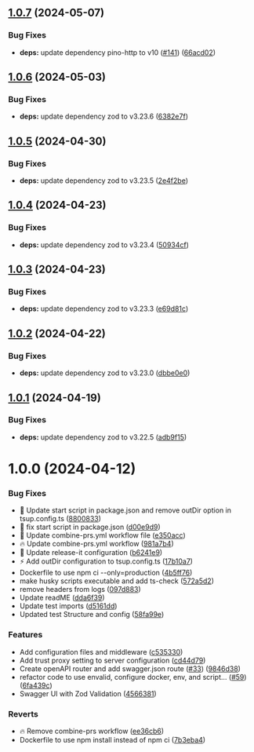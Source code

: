 ## [1.0.7](https://github.com/edwinhern/express-typescript-2024/compare/v1.0.6...v1.0.7) (2024-05-07)

### Bug Fixes

- **deps:** update dependency pino-http to v10 ([#141](https://github.com/edwinhern/express-typescript-2024/issues/141)) ([66acd02](https://github.com/edwinhern/express-typescript-2024/commit/66acd02225689ded17e947a04395a1725498c9f2))

## [1.0.6](https://github.com/edwinhern/express-typescript-2024/compare/v1.0.5...v1.0.6) (2024-05-03)

### Bug Fixes

- **deps:** update dependency zod to v3.23.6 ([6382e7f](https://github.com/edwinhern/express-typescript-2024/commit/6382e7f4311b6ad8b37dfc9b6e85f34dff43ddc2))

## [1.0.5](https://github.com/edwinhern/express-typescript-2024/compare/v1.0.4...v1.0.5) (2024-04-30)

### Bug Fixes

- **deps:** update dependency zod to v3.23.5 ([2e4f2be](https://github.com/edwinhern/express-typescript-2024/commit/2e4f2be138da58b0f6fdcac982f894f56c594a92))

## [1.0.4](https://github.com/edwinhern/express-typescript-2024/compare/v1.0.3...v1.0.4) (2024-04-23)

### Bug Fixes

- **deps:** update dependency zod to v3.23.4 ([50934cf](https://github.com/edwinhern/express-typescript-2024/commit/50934cfe13fbad1833b979d6ba8a61ba7ac9edef))

## [1.0.3](https://github.com/edwinhern/express-typescript-2024/compare/v1.0.2...v1.0.3) (2024-04-23)

### Bug Fixes

- **deps:** update dependency zod to v3.23.3 ([e69d81c](https://github.com/edwinhern/express-typescript-2024/commit/e69d81c943ccbafb714445edd2bf091e2b0d4eea))

## [1.0.2](https://github.com/edwinhern/express-typescript-2024/compare/v1.0.1...v1.0.2) (2024-04-22)

### Bug Fixes

- **deps:** update dependency zod to v3.23.0 ([dbbe0e0](https://github.com/edwinhern/express-typescript-2024/commit/dbbe0e0a9f2f2938cf0198250db46072f1ffcdd2))

## [1.0.1](https://github.com/edwinhern/express-typescript-2024/compare/v1.0.0...v1.0.1) (2024-04-19)

### Bug Fixes

- **deps:** update dependency zod to v3.22.5 ([adb9f15](https://github.com/edwinhern/express-typescript-2024/commit/adb9f15afb97d76143c1c36bc3cd159676802648))

# 1.0.0 (2024-04-12)

### Bug Fixes

- :art: Update start script in package.json and remove outDir option in tsup.config.ts ([8800833](https://github.com/edwinhern/express-typescript-2024/commit/8800833df78871fa37d96cef38cdfc2d2f4bb8b1))
- :bug: fix start script in package.json ([d00e9d9](https://github.com/edwinhern/express-typescript-2024/commit/d00e9d966b4d6c2ae955639958de74381b8bb600))
- :bug: Update combine-prs.yml workflow file ([e350acc](https://github.com/edwinhern/express-typescript-2024/commit/e350acce8301358467d589fb88b6c25f34899754))
- :fire: Update combine-prs.yml workflow ([981a7b4](https://github.com/edwinhern/express-typescript-2024/commit/981a7b4af56394dc683a00f0450d6e339f7e9627))
- :wrench: Update release-it configuration ([b6241e9](https://github.com/edwinhern/express-typescript-2024/commit/b6241e9af453ecdb9ff370e30ced17d48430d707))
- :zap: Add outDir configuration to tsup.config.ts ([17b10a7](https://github.com/edwinhern/express-typescript-2024/commit/17b10a7b2ff219db7c4c6cc04422c47be5648f6d))
- Dockerfile to use npm ci --only=production ([4b5ff76](https://github.com/edwinhern/express-typescript-2024/commit/4b5ff76ab852f02c63f7c333628b02a64f7a0731))
- make husky scripts executable and add ts-check ([572a5d2](https://github.com/edwinhern/express-typescript-2024/commit/572a5d2a556306ad8dd41b43cb785e04b687b87a))
- remove headers from logs ([097d883](https://github.com/edwinhern/express-typescript-2024/commit/097d8835bd0b0a64d82776c0d4fd836295186e70))
- Update readME ([dda6f39](https://github.com/edwinhern/express-typescript-2024/commit/dda6f396856d41918fd8f912084e21ffe3325d33))
- Update test imports ([d5161dd](https://github.com/edwinhern/express-typescript-2024/commit/d5161dd64b629a7889b819d63ac6456bb647ae5b))
- Updated test Structure and config ([58fa99e](https://github.com/edwinhern/express-typescript-2024/commit/58fa99e70613d217a8dbb06acb43b12b76311535))

### Features

- Add configuration files and middleware ([c535330](https://github.com/edwinhern/express-typescript-2024/commit/c53533085cd6bfa89cad61c1c16882e5447d24a9))
- Add trust proxy setting to server configuration ([cd44d79](https://github.com/edwinhern/express-typescript-2024/commit/cd44d798091ceac9221d309a525c388d5f47b106))
- Create openAPI router and add swagger.json route ([#33](https://github.com/edwinhern/express-typescript-2024/issues/33)) ([9846d38](https://github.com/edwinhern/express-typescript-2024/commit/9846d3854aefe2dafa45573179e2b2d4f58b45c3))
- refactor code to use envalid, configure docker, env, and script… ([#59](https://github.com/edwinhern/express-typescript-2024/issues/59)) ([6fa439c](https://github.com/edwinhern/express-typescript-2024/commit/6fa439c1590ea3a2e6c3c0c0138e46487a11178a))
- Swagger UI with Zod Validation ([4566381](https://github.com/edwinhern/express-typescript-2024/commit/4566381aec8959c369c695f20f1205e636c4635c))

### Reverts

- :fire: Remove combine-prs workflow ([ee36cb6](https://github.com/edwinhern/express-typescript-2024/commit/ee36cb6294e656a3310360987e1f2a332118aaae))
- Dockerfile to use npm install instead of npm ci ([7b3eba4](https://github.com/edwinhern/express-typescript-2024/commit/7b3eba49392a90a6623d14a16e102003d86eb910))
